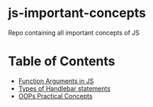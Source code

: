# js-important-concepts
Repo containing all important concepts of JS

Table of Contents
=================

* [Function Arguments in JS](args_in_function.MD)
* [Types of Handlebar statements](handlebar_statement_types.MD)
* [OOPs Practical Concepts](oops_concepts.MD)
  
